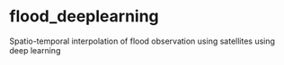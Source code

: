 # flood_deeplearning
Spatio-temporal interpolation of flood observation using satellites using deep learning
